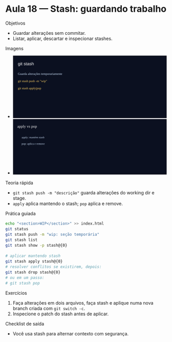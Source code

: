 # Aula 18 — Stash: guardando trabalho

Objetivos
- Guardar alterações sem commitar.
- Listar, aplicar, descartar e inspecionar stashes.

Imagens
- ![Stash](../assets/stash.svg)
- ![Aplicar vs Pop](../assets/stash-apply-pop.svg)

Teoria rápida
- `git stash push -m "descrição"` guarda alterações do working dir e stage.
- `apply` aplica mantendo o stash; `pop` aplica e remove.

Prática guiada
```bash
echo "<section>WIP</section>" >> index.html
git status
git stash push -m "wip: seção temporária"
git stash list
git stash show -p stash@{0}

# aplicar mantendo stash
git stash apply stash@{0}
# resolver conflitos se existirem, depois:
git stash drop stash@{0}
# ou em um passo:
# git stash pop
```

Exercícios
1) Faça alterações em dois arquivos, faça stash e aplique numa nova branch criada com `git switch -c`.
2) Inspecione o patch do stash antes de aplicar.

Checklist de saída
- Você usa stash para alternar contexto com segurança.